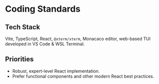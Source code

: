 # Coding Standards

## Tech Stack

Vite, TypeScript, React, `@xterm/xterm`, Monacaco editor, web-based TUI developed in VS Code & WSL Terminal.

## Priorities

* Robust, expert-level React implementation. 
* Prefer functional components and other modern React best practices.